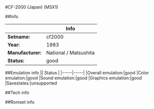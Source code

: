 #CF-2000 (Japan) (MSX1)

##Info

||Info|
|-----|-----|
|**Setname:**|cf2000
|**Year:**|1983
|**Manufacturer:**|National / Matsushita
|**Status:**|good

##Emulation info
|| Status |
|-----|-----|
|Overall emulation:|good
|Color emulation:|good
|Sound emulation:|good
|Graphics emulation:|good
|Savestates:|unsupported

##Tech info

##Romset info

<!--- START OF EDITED COMMENT DO NOT TOUCH TEXT ABOVE-->
